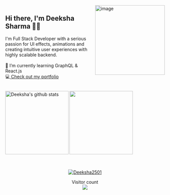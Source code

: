 <img align="right" height="220px" src="https://appservice.azureedge.net/images/linux-landing-page/v3/node.svg" alt="image" />

<p align="left">

## Hi there, I'm Deeksha Sharma 👋🏻 
 
I'm Full Stack Developer with a serious passion for UI effects, animations and creating intuitive user experiences with highly scalable backend. <br>
<br>
🌱 I’m currently learning GraphQL & React.js <br>
💻<a target="_blank" href="https://deekshasharma.vercel.app/"> Check out my portfolio</a>
  <p>
<br>



  <img align="left" height="200px" src="https://github-readme-stats.vercel.app/api?username=Deeksha2501&show_icons=true&count_private=true&title_color=ff0087&bg_color=fafbfc00&text_color=a2a2a2" alt="Deeksha's github stats" />

  <img align="centre" height="200px" src="https://github-readme-stats.vercel.app/api/top-langs/?username=Deeksha2501&title_color=ff0087&bg_color=fafbfc00&text_color=35b5ff&hide=EJS" />
  
<!---
<a href="https://github.com/Deeksha2501/Online_Classroom_Web_App">
  <img align="left" src="https://github-readme-stats.anuraghazra1.vercel.app/api/pin/?username=Deeksha2501&repo=Online_Classroom_Web_App&show_owner&title_color=e6005c" />
 </a>
<a href="https://github.com/Deeksha2501/Daily-Newspaper-using-reactJS">
  <img align="center" src="https://github-readme-stats.vercel.app/api/pin/?username=Deeksha2501&repo=Daily-Newspaper-using-reactJS&title_color=e6005c" />
 </a>
-->
<br> 
<br>
<br>

<!-- ## Get in touch:

<a style="padding:10px" href="mailto: sharmadeeksha325@gmail.com">
  <img style="width:40px"  src="resources/gmail.png" alt="Mail" />
</a>

<a style="padding:10px" href="https://www.linkedin.com/in/deeksha-sharma-5430b8188/">
  <img style="width:40px" src="resources/linkedin.png" alt="Linkedin" />
</a>

<a style="padding:10px" href="https://www.quora.com/profile/Deeksha-Sharma-774">
  <img style="width:40px" src="resources/quora.png" alt="Quora profile" />
</a> -->

<p align="center"> <a href="http://deekshasharma.vercel.app/"><img src="https://github-profile-trophy.vercel.app/?username=Deeksha2501&theme=monokai" alt="Deeksha2501" /></a> </p>

<p align="center"> 
  Visitor count<br>
  <img src="https://profile-counter.glitch.me/Deeksha2501/count.svg" />
</p>


<!--https://github.com/Deeksha2501/Deeksha2501/blob/master/resources/progirl.png

